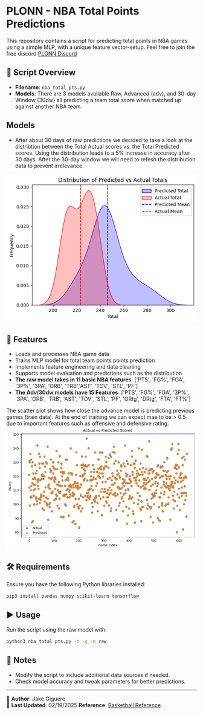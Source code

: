 # PLONN - NBA Total Points Predictions

This repository contains a script for predicting total points in NBA games using a simple MLP, with a unique feature vector-setup.
Feel free to join the free discord 
[PLONN Discord](https://discord.gg/UJRrNcscUE)

## 📄 Script Overview

- **Filename**: `nba_total_pts.py`
- **Models**: There are 3 models available Raw, Advanced (adv), and 30-day Window (30dw) all predicting a team total score when matched up against another NBA team.

## Models

- After about 30 days of raw predictions we decided to take a look at the distribtion between the Total Actual scores vs. the Total Predicted scores. Using the distribution leads to a 5% increase in accuracy after 30 days. After the 30-day window we will need to refesh the distribution data to prevent irrelevance.

![Boston Celtics Distribution](data/images/boston_dist.png)



## 🚀 Features
- Loads and processes NBA game data
- Trains MLP model for total team points points prediction
- Implements feature engineering and data cleaning
- Supports model evaluation and predictions such as the distribution
- **The raw model takes in 11 basic NBA features**: ['PTS', 'FG%', 'FGA', '3P%', '3PA', 'ORB', 'TRB','AST', 'TOV', 'STL', 'PF']
- **The Adv/30dw models have 15 Features**: ['PTS', 'FG%', 'FGA', '3P%', '3PA', 'ORB', 'TRB', 'AST', 'TOV', 'STL', 'PF', 'ORtg', 'DRtg', 'FTA', 'FT%']

The scatter plot shows how close the advance model is predicting previous games (train data). At the end of training we can expect mae to be > 0.5 due to important features such as offensive and defensive rating.
![Training Scatter Plot](data/images/train_scatterplot.png)

## 🛠 Requirements
Ensure you have the following Python libraries installed:
```bash
pip3 install pandas numpy scikit-learn tensorflow
```

## ▶️ Usage
Run the script using the raw model with:
```bash
python3 nba_total_pts.py -t -g -m raw
```

## 📌 Notes
- Modify the script to include additional data sources if needed.
- Check model accuracy and tweak parameters for better predictions.

---

🔗 **Author**: Jake Giguere   
📅 **Last Updated**: 02/19/2025
**Reference**: [Basketball Reference](https://stathead.com/basketball/)